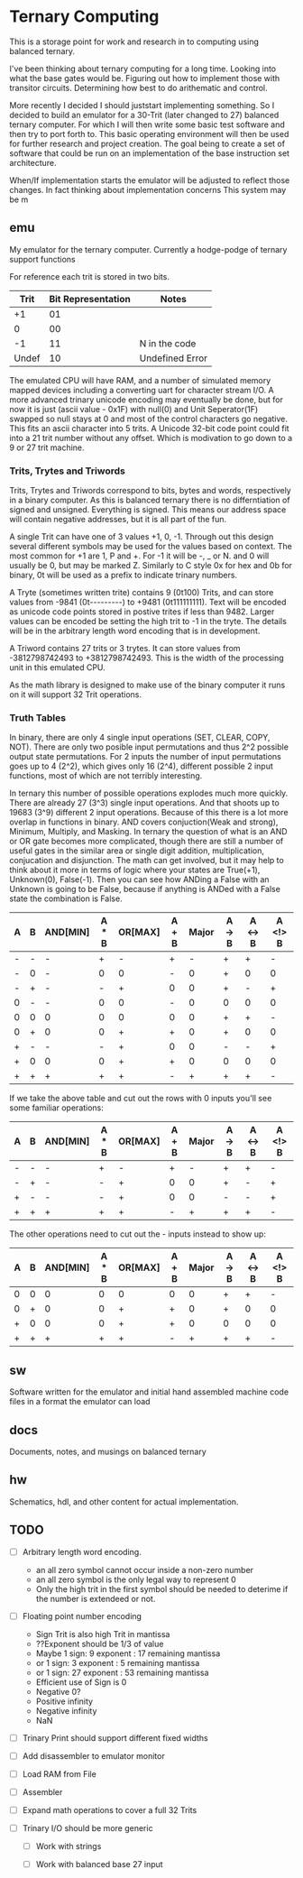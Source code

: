 # Ternary Computing

This is a storage point for work and research in to computing using balanced ternary.

I've been thinking about ternary computing for a long time. Looking into what the base gates would be. Figuring out how to implement those with transitor circuits. Determining how best to do arithematic and control.

More recently I decided I should juststart implementing something. So I decided to build an emulator for a 30-Trit (later changed to 27) balanced ternary  computer. For which I will then write some basic test software and then try to port forth to. This basic operating environment will then be used for further research and project creation. The goal being to create a set of software that could be run on an implementation of the base instruction set architecture.

When/If implementation starts the emulator will be adjusted to reflect those changes. In fact thinking about implementation concerns This system may be m

## emu
My emulator for the ternary computer.
Currently a hodge-podge of ternary support functions

For reference each trit is stored in two bits.

| Trit | Bit Representation | Notes             |
|------|--------------------|-------------------|
| +1   | 01                 |                   |
| 0    | 00                 |                   |
| -1   | 11                 | N in the code     |
|Undef | 10                 | Undefined Error   |

The emulated CPU will have RAM, and a number of simulated memory mapped devices including a converting uart for character stream I/O. A more advanced trinary unicode encoding may eventually be done, but for now it is just (ascii value - 0x1F) with null(0) and Unit Seperator(1F) swapped so null stays at 0 and most of the control characters go negative. This fits an ascii character into 5 trits. A Unicode 32-bit code point could fit into a 21 trit number without any offset. Which is modivation to go down to a 9 or 27 trit machine.


### Trits, Trytes and Triwords
Trits, Trytes and Triwords correspond to bits, bytes and words, respectively in
a binary computer. As this is balanced ternary there is no differntiation of
signed and unsigned. Everything is signed. This means our address space will
contain negative addresses, but it is all part of the fun.

A single Trit can have one of 3 values +1, 0, -1. Through out
this design several different symbols may be used for the values based on context.
The most common for +1 are 1, P and +. For -1 it will be -, _ or N. and 0 will
usually be 0, but may be marked Z. Similarly to C style 0x for hex and 0b for
binary, 0t will be used as a prefix to indicate trinary numbers.

A Tryte (sometimes written trite) contains 9 (0t100) Trits, and can store values
from -9841 (0t---------) to +9481 (0t111111111). Text will be encoded as unicode
code points stored in postive trites if less than 9482. Larger values can be
encoded be setting the high trit to -1 in the tryte. The details will be in the
arbitrary length word encoding that is in development.

A Triword contains 27 trits or 3 trytes. It can store values from -3812798742493
to +3812798742493. This is the width of the processing unit in this emulated
CPU.

As the math library is designed to make use of the binary computer it runs on it
will support 32 Trit operations.


### Truth Tables
In binary, there are only 4 single input operations (SET, CLEAR, COPY, NOT). There
are only two posible input permutations and thus 2^2 possible output state
permutations. For 2 inputs the number of input permutations goes up to 4 (2^2),
which gives only 16 (2^4), different possible 2 input functions, most of which
are not terribly interesting.

In ternary this number of possible operations explodes much more quickly. There
are already 27 (3^3) single input operations. And that shoots up to 19683 (3^9)
different 2 input operations. Because of this there is a lot more overlap in
functions in binary. AND covers conjuction(Weak and strong), Minimum, Multiply,
and Masking. In ternary the question of what is an AND or OR gate becomes more
complicated, though there are still a number of useful gates in the similar area
or single digit addition, multiplication, conjucation and disjunction. The math
can get involved, but it may help to think about it more in terms of logic where
your states are True(+1), Unknown(0), False(-1). Then you can see how ANDing a
False with an Unknown is going to be False, because if anything is ANDed with a
False state the combination is False.

| A | B | AND[MIN] | A * B | OR[MAX] | A + B | Major  | A -> B | A <-> B | A <!> B |
|---|---|----------|-------|---------|-------|--------|--------|---------|---------|
| - | - | -        | +     | -       | +     | -      | +      | +       | -       |
| - | 0 | -        | 0     | 0       | -     | 0      | +      | 0       | 0       |
| - | + | -        | -     | +       | 0     | 0      | +      | -       | +       |
| 0 | - | -        | 0     | 0       | -     | 0      | 0      | 0       | 0       |
| 0 | 0 | 0        | 0     | 0       | 0     | 0      | +      | +       | -       |
| 0 | + | 0        | 0     | +       | +     | 0      | +      | 0       | 0       |
| + | - | -        | -     | +       | 0     | 0      | -      | -       | +       |
| + | 0 | 0        | 0     | +       | +     | 0      | 0      | 0       | 0       |
| + | + | +        | +     | +       | -     | +      | +      | +       | -       |

If we take the above table and cut out the rows with 0 inputs you'll see some
familiar operations:

| A | B | AND[MIN] | A * B | OR[MAX] | A + B | Major  | A -> B | A <-> B | A <!> B |
|---|---|----------|-------|---------|-------|--------|--------|---------|---------|
| - | - | -        | +     | -       | +     | -      | +      | +       | -       |
| - | + | -        | -     | +       | 0     | 0      | +      | -       | +       |
| + | - | -        | -     | +       | 0     | 0      | -      | -       | +       |
| + | + | +        | +     | +       | -     | +      | +      | +       | -       |

The other operations need to cut out the - inputs instead to show up:

| A | B | AND[MIN] | A * B | OR[MAX] | A + B | Major  | A -> B | A <-> B | A <!> B |
|---|---|----------|-------|---------|-------|--------|--------|---------|---------|
| 0 | 0 | 0        | 0     | 0       | 0     | 0      | +      | +       | -       |
| 0 | + | 0        | 0     | +       | +     | 0      | +      | 0       | 0       |
| + | 0 | 0        | 0     | +       | +     | 0      | 0      | 0       | 0       |
| + | + | +        | +     | +       | -     | +      | +      | +       | -       |


## sw
Software written for the emulator and initial hand assembled machine code files in a format the emulator can load

## docs
Documents, notes, and musings on balanced ternary

## hw
Schematics, hdl, and other content for actual implementation.

## TODO
- [ ] Arbitrary length word encoding.
    - an all zero symbol cannot occur inside a non-zero number
    - an all zero symbol is the only legal way to represent 0
    - Only the high trit in the first symbol should be needed to deterime if the number
      is extendeed or not.

- [ ] Floating point number encoding
    - Sign Trit is also high Trit in mantissa
    - ??Exponent should be 1/3 of value
    - Maybe 1 sign: 9 exponent : 17 remaining mantissa
    - or 1 sign: 3 exponent : 5 remaining mantissa
    - or 1 sign: 27 exponent : 53 remaining mantissa
    - Efficient use of Sign is 0
    - Negative 0?
    - Positive infinity
    - Negative infinity
    - NaN

- [ ] Trinary Print should support different fixed widths
- [ ] Add disassembler to emulator monitor
- [ ] Load RAM from File
- [ ] Assembler
- [ ] Expand math operations to cover a full 32 Trits
- [ ] Trinary I/O should be more generic
    - [ ] Work with strings
    - [ ] Work with balanced base 27 input

